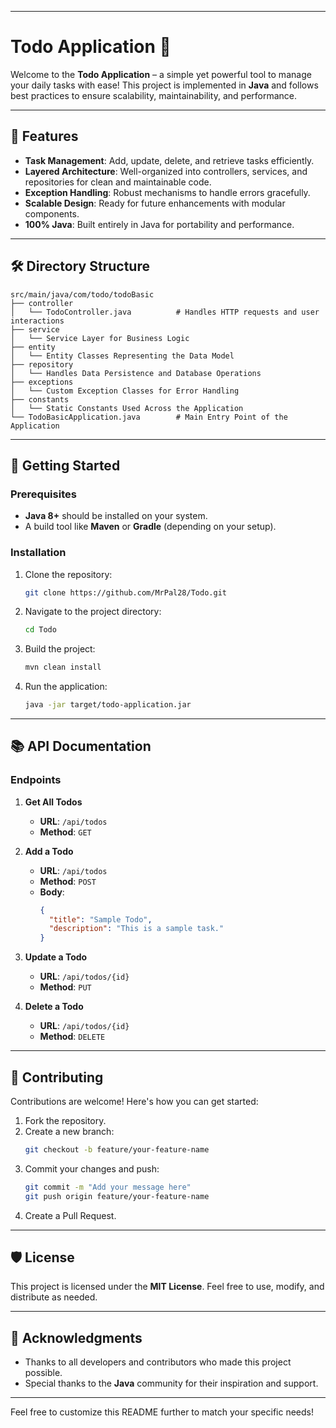 
---

# Todo Application 📝

Welcome to the **Todo Application** – a simple yet powerful tool to manage your daily tasks with ease! This project is implemented in **Java** and follows best practices to ensure scalability, maintainability, and performance.

---

## 🌟 Features

- **Task Management**: Add, update, delete, and retrieve tasks efficiently.
- **Layered Architecture**: Well-organized into controllers, services, and repositories for clean and maintainable code.
- **Exception Handling**: Robust mechanisms to handle errors gracefully.
- **Scalable Design**: Ready for future enhancements with modular components.
- **100% Java**: Built entirely in Java for portability and performance.

---

## 🛠️ Directory Structure

```plaintext
src/main/java/com/todo/todoBasic
├── controller
│   └── TodoController.java          # Handles HTTP requests and user interactions
├── service
│   └── Service Layer for Business Logic
├── entity
│   └── Entity Classes Representing the Data Model
├── repository
│   └── Handles Data Persistence and Database Operations
├── exceptions
│   └── Custom Exception Classes for Error Handling
├── constants
│   └── Static Constants Used Across the Application
└── TodoBasicApplication.java        # Main Entry Point of the Application
```

---

## 🚀 Getting Started

### Prerequisites
- **Java 8+** should be installed on your system.
- A build tool like **Maven** or **Gradle** (depending on your setup).

### Installation
1. Clone the repository:
   ```bash
   git clone https://github.com/MrPal28/Todo.git
   ```
2. Navigate to the project directory:
   ```bash
   cd Todo
   ```
3. Build the project:
   ```bash
   mvn clean install
   ```

4. Run the application:
   ```bash
   java -jar target/todo-application.jar
   ```

---

## 📚 API Documentation

### Endpoints
1. **Get All Todos**
   - **URL**: `/api/todos`
   - **Method**: `GET`

2. **Add a Todo**
   - **URL**: `/api/todos`
   - **Method**: `POST`
   - **Body**:
     ```json
     {
       "title": "Sample Todo",
       "description": "This is a sample task."
     }
     ```

3. **Update a Todo**
   - **URL**: `/api/todos/{id}`
   - **Method**: `PUT`

4. **Delete a Todo**
   - **URL**: `/api/todos/{id}`
   - **Method**: `DELETE`

---

## 🤝 Contributing

Contributions are welcome! Here's how you can get started:
1. Fork the repository.
2. Create a new branch:
   ```bash
   git checkout -b feature/your-feature-name
   ```
3. Commit your changes and push:
   ```bash
   git commit -m "Add your message here"
   git push origin feature/your-feature-name
   ```
4. Create a Pull Request.

---

## 🛡️ License

This project is licensed under the **MIT License**. Feel free to use, modify, and distribute as needed.

---

## 🎉 Acknowledgments

- Thanks to all developers and contributors who made this project possible.
- Special thanks to the **Java** community for their inspiration and support.

---

Feel free to customize this README further to match your specific needs!
